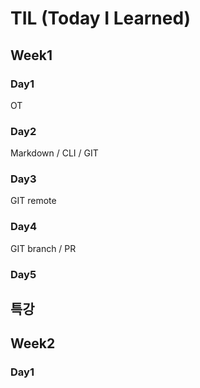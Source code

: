 # TIL (Today I Learned)

## Week1

### Day1
OT

### Day2
Markdown / CLI / GIT

### Day3
GIT remote

### Day4
GIT branch / PR

### Day5
특강
---
## Week2

### Day1

